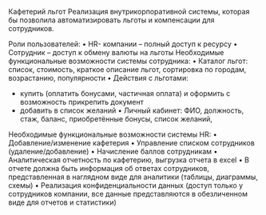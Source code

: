 Кафетерий льгот
Реализация внутрикорпоративной системы, которая бы позволила автоматизировать льготы и компенсации для сотрудников.

Роли пользователей:
•	 HR- компании – полный доступ к ресурсу
•	 Сотрудник – доступ к обмену валюты на льготы
Необходимые функциональные возможности системы сотрудника:
•	Каталог льгот: список, стоимость, краткое описание льгот, сортировка по городам, возрастанию, популярности
•	Действия с льготами: 
  - купить (оплатить бонусами, частичная оплата) и оформить с возможность прикрепить документ
  - добавить в список желаний 
•	Личный кабинет: ФИО, должность, стаж, баланс, приобретённые бонусы, список желаний,

Необходимые функциональные возможности системы HR:
•	Добавление/изменение кафетерия
•	Управление списком сотрудников (удаление/добавление)
•	Начисление баллов сотрудникам
•	Аналитическая отчетность по кафетерию, выгрузка отчета в excel
•	В отчете должна быть информация об ответах сотрудников, представленная в наглядном виде для аналитики (таблицы, диаграммы, схемы)
•	Реализация конфиденциальности данных (доступ только у сотрудников компании, все данные представляются в обезличенном виде для отчетов и статистики)
